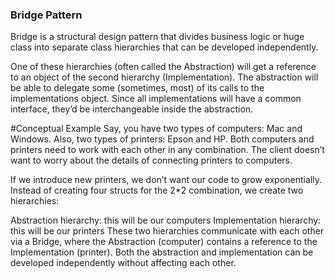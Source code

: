 ### Bridge Pattern
Bridge is a structural design pattern that divides business logic or huge class into separate class hierarchies that can be developed independently.

One of these hierarchies (often called the Abstraction) will get a reference to an object of the second hierarchy (Implementation). The abstraction will be able to delegate some (sometimes, most) of its calls to the implementations object. Since all implementations will have a common interface, they’d be interchangeable inside the abstraction.

#Conceptual Example
Say, you have two types of computers: Mac and Windows. Also, two types of printers: Epson and HP. Both computers and printers need to work with each other in any combination. The client doesn’t want to worry about the details of connecting printers to computers.

If we introduce new printers, we don’t want our code to grow exponentially. Instead of creating four structs for the 2*2 combination, we create two hierarchies:

Abstraction hierarchy: this will be our computers
Implementation hierarchy: this will be our printers
These two hierarchies communicate with each other via a Bridge, where the Abstraction (computer) contains a reference to the Implementation (printer). Both the abstraction and implementation can be developed independently without affecting each other.

